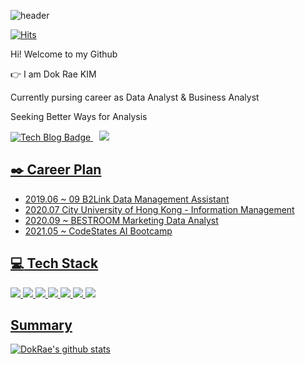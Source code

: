![header](https://capsule-render.vercel.app/api?type=Waving&color=00AEFF&height=200&section=header&text=&fontColor=090707&fontAlignX=45&fontAlignY=65&fontSize=80)


[![Hits](https://hits.seeyoufarm.com/api/count/incr/badge.svg?url=https%3A%2F%2Fgithub.com%2Fgjbae1212%2Fhit-counter&count_bg=%230C00E3&title_bg=%2300C5FF&icon=&icon_color=%23E7E7E7&title=hits&edge_flat=false)](https://hits.seeyoufarm.com)

Hi! Welcome to my Github </h3> 

👉 I am Dok Rae KIM <br>
</p>
Currently pursing career as Data Analyst & Business Analyst
</p>
Seeking Better Ways for Analysis
</p>

[![Tech Blog Badge](http://img.shields.io/badge/-Tech%20blog-black?style=flat-square&logo=github&link=https://kyle5221.github.io/)](https://kyle5221.github.io/)<a href="https://kyle5221@gmail.com">
    <img src="http://img.shields.io/badge/Gmail-EA4335?style=flat&logo=Gmail&logoColor=white&link=https://kyle5221@gmail.com"
        style="height : auto; margin-left : 10px; margin-right : 10px;"/>
    

## :black_nib: Career Plan 
    
- 2019.06 ~ 09 B2Link Data Management Assistant
- 2020.07      City University of Hong Kong - Information Management
- 2020.09 ~    BESTROOM Marketing Data Analyst  
- 2021.05 ~    CodeStates AI Bootcamp

## :computer: Tech Stack

<img src="https://img.shields.io/badge/Python-3776AB?style=flat-square&logo=Python&logoColor=white"/>  <img src="https://img.shields.io/badge/pandas-150458?style=flat-square&logo=pandas&logoColor=white"/>  <img src="https://img.shields.io/badge/Colab-F9AB00?style=flat-square&logo=Google-Colab&logoColor=white"/> <img src="https://img.shields.io/badge/Jupyter-F37626?style=flat-square&logo=Jupyter&logoColor=white"/>  <img src="https://img.shields.io/badge/MySQL-4479A1?style=flat-square&logo=MySQL&logoColor=white"/> <img src="https://img.shields.io/badge/-JAVA-orange"/> <img src="https://img.shields.io/badge/-JAVASCRIPT-yellow"/>
 
    
## Summary
[![DokRae's github stats](https://github-readme-stats.vercel.app/api?username=kyle5221)](https://github.com/anuraghazra/github-readme-stats)


